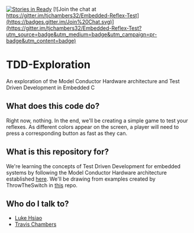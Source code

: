 [![Stories in Ready](https://badge.waffle.io/tjchambers32/embedded-reflex-test.png?label=ready&title=Ready)](https://waffle.io/tjchambers32/embedded-reflex-test)
[![Join the chat at https://gitter.im/tjchambers32/Embedded-Reflex-Test](https://badges.gitter.im/Join%20Chat.svg)](https://gitter.im/tjchambers32/Embedded-Reflex-Test?utm_source=badge&utm_medium=badge&utm_campaign=pr-badge&utm_content=badge)

# TDD-Exploration

An exploration of the Model Conductor Hardware architecture and Test Driven Development in Embedded C 

## What does this code do?

Right now, nothing. In the end, we'll be creating a simple game to test your reflexes. As different colors appear on the screen, a player will need to press a corresponding button as fast as they can.

## What is this repository for?

We're learning the concepts of Test Driven Development for embedded systems by following the Model Conductor Hardware architecture established [here](https://drive.google.com/file/d/0B1Phjj5PHLKleWJZNl8tV1pmZEk/view?usp=sharing). We'll be drawing from examples created by ThrowTheSwitch in [this](https://github.com/ThrowTheSwitch/CMock) repo.

## Who do I talk to?

* [Luke Hsiao](https://github.com/lukehsiao)
* [Travis Chambers](https://github.com/tjchambers32)
